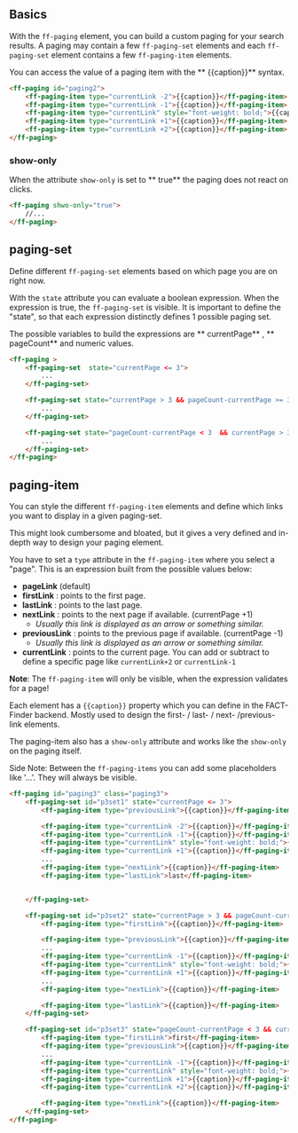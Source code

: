 ## Basics

With the `ff-paging` element, you can build a custom paging for your search results. A paging may
contain a few `ff-paging-set` elements and each `ff-paging-set` element contains a few
`ff-paging-item` elements.

You can access the value of a paging item with the ** {{caption}}**  syntax.
```html
<ff-paging id="paging2">
    <ff-paging-item type="currentLink -2">{{caption}}</ff-paging-item>
    <ff-paging-item type="currentLink -1">{{caption}}</ff-paging-item>
    <ff-paging-item type="currentLink" style="font-weight: bold;">{{caption}}</ff-paging-item>
    <ff-paging-item type="currentLink +1">{{caption}}</ff-paging-item>
    <ff-paging-item type="currentLink +2">{{caption}}</ff-paging-item>
</ff-paging>
```

### show-only

When the attribute `show-only` is set to ** true**  the paging does not react on clicks.
```html
<ff-paging shwo-only="true">
    //...
</ff-paging>
```

## paging-set

Define different `ff-paging-set` elements based on which page you are on right now.

With the `state` attribute you can evaluate a boolean expression. When the expression is true, the
`ff-paging-set` is visible. It is important to define the "state", so that each expression
distinctly defines 1 possible paging set.

The possible variables to build the expressions are ** currentPage** , ** pageCount**  and numeric
values.
```html
<ff-paging >
    <ff-paging-set  state="currentPage <= 3">
        ...
    </ff-paging-set>

    <ff-paging-set state="currentPage > 3 && pageCount-currentPage >= 3">
        ...
    </ff-paging-set>

    <ff-paging-set state="pageCount-currentPage < 3  && currentPage > 3">
        ...
    </ff-paging-set>
</ff-paging>
```

## paging-item

You can style the different `ff-paging-item` elements and define which links you want to
display in a given paging-set.

This might look cumbersome and bloated, but it gives a very defined and in-depth way to design your
paging  element.

You have to set a `type` attribute in the `ff-paging-item` where you select a "page". This is an expression built from the possible values below:

* **pageLink**  (default) 
* **firstLink** : points to the first page. 
* **lastLink** : points to the last page. 
* **nextLink** : points to the next page if available. (currentPage +1)
    * _Usually this link is displayed as an arrow or something similar._ 
* **previousLink** : points to the previous page if available. (currentPage -1)
    * _Usually this link is displayed as an arrow or something similar._ 
* **currentLink** : points to the current page. You can add or subtract to define a specific page like `currentLink+2` or `currentLink-1`

**Note**: The `ff-paging-item` will only be visible, when the expression validates for a page!

Each element has a `{{caption}}` property which you can define in the FACT-Finder backend.
Mostly used to design the first- / last- / next- /previous- link elements.

The paging-item also has a `show-only` attribute and works like the `show-only` on the
paging itself.

Side Note: Between the `ff-paging-items` you can add some placeholders like '...'. They
will always be visible.
```html
<ff-paging id="paging3" class="paging3">
    <ff-paging-set id="p3set1" state="currentPage <= 3">
        <ff-paging-item type="previousLink">{{caption}}</ff-paging-item>

        <ff-paging-item type="currentLink -2">{{caption}}</ff-paging-item>
        <ff-paging-item type="currentLink -1">{{caption}}</ff-paging-item>
        <ff-paging-item type="currentLink" style="font-weight: bold;">{{caption}}</ff-paging-item>
        <ff-paging-item type="currentLink +1">{{caption}}</ff-paging-item>
        ...
        <ff-paging-item type="nextLink">{{caption}}</ff-paging-item>
        <ff-paging-item type="lastLink">last</ff-paging-item>


    </ff-paging-set>

    <ff-paging-set id="p3set2" state="currentPage > 3 && pageCount-currentPage >= 3">
        <ff-paging-item type="firstLink">{{caption}}</ff-paging-item>

        <ff-paging-item type="previousLink">{{caption}}</ff-paging-item>
        ...
        <ff-paging-item type="currentLink -1">{{caption}}</ff-paging-item>
        <ff-paging-item type="currentLink" style="font-weight: bold;">{{caption}}</ff-paging-item>
        <ff-paging-item type="currentLink +1">{{caption}}</ff-paging-item>
        ...
        <ff-paging-item type="nextLink">{{caption}}</ff-paging-item>

        <ff-paging-item type="lastLink">{{caption}}</ff-paging-item>
    </ff-paging-set>

    <ff-paging-set id="p3set3" state="pageCount-currentPage < 3 && currentPage > 3">
        <ff-paging-item type="firstLink">first</ff-paging-item>
        <ff-paging-item type="previousLink">{{caption}}</ff-paging-item>
        ...
        <ff-paging-item type="currentLink -1">{{caption}}</ff-paging-item>
        <ff-paging-item type="currentLink" style="font-weight: bold;">{{caption}}</ff-paging-item>
        <ff-paging-item type="currentLink +1">{{caption}}</ff-paging-item>
        <ff-paging-item type="currentLink +2">{{caption}}</ff-paging-item>

        <ff-paging-item type="nextLink">{{caption}}</ff-paging-item>
    </ff-paging-set>
</ff-paging>
```
